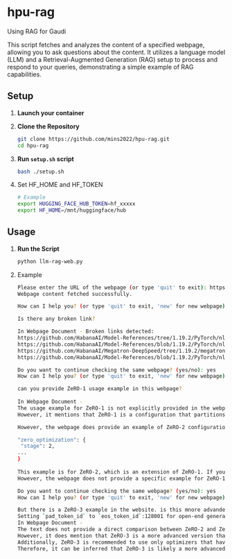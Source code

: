 # hpu-rag
Using RAG for Gaudi

This script fetches and analyzes the content of a specified webpage, allowing you to ask questions about the content. It utilizes a language model (LLM) and a Retrieval-Augmented Generation (RAG) setup to process and respond to your queries, demonstrating a simple example of RAG capabilities.

## Setup

1. **Launch your container**

2. **Clone the Repository**

   ```bash
   git clone https://github.com/mins2022/hpu-rag.git
   cd hpu-rag

2. **Run `setup.sh` script** 

   ```bash
   bash ./setup.sh

3. Set HF_HOME and HF_TOKEN

   ```bash
   # Example 
   export HUGGING_FACE_HUB_TOKEN=hf_xxxxx
   export HF_HOME=/mnt/huggingface/hub

## Usage

1. **Run the Script**

   ```bash
   python llm-rag-web.py

2. Example
   ```bash
   Please enter the URL of the webpage (or type 'quit' to exit): https://docs.habana.ai/en/latest/PyTorch/DeepSpeed/DeepSpeed_User_Guide/DeepSpeed_User_Guide.html#installing-deepspeed-library
   Webpage content fetched successfully.

   How can I help you? (or type 'quit' to exit, 'new' for new webpage)

   Is there any broken link?
   
   In Webpage Document - Broken links detected:
   https://github.com/HabanaAI/Model-References/tree/1.19.2/PyTorch/nlp/DeepSpeedExamples/deepspeed-bert
   https://github.com/HabanaAI/Model-References/blob/1.19.2/PyTorch/nlp/DeepSpeedExamples/deepspeed-bert/modeling.py
   https://github.com/HabanaAI/Megatron-DeepSpeed/tree/1.19.2/megatron/model/gpt_model.py
   https://github.com/HabanaAI/Model-References/blob/1.19.2/PyTorch/nlp/DeepSpeedExamples/deepspeed-bert/run_pretraining.py
   
   Do you want to continue checking the same webpage? (yes/no): yes
   How can I help you? (or type 'quit' to exit, 'new' for new webpage)

   can you provide ZeRO-1 usage example in this webpage?
  
   In Webpage Document -  
   The usage example for ZeRO-1 is not explicitly provided in the webpage.
   However, it mentions that ZeRO-1 is a configuration that partitions the optimizer states across the ranks so that each process updates its own partition. For further details, refer to Using ZeRO section.
   
   However, the webpage does provide an example of ZeRO-2 configuration, which is a more advanced version of ZeRO-1. Here is the example:
   
   "zero_optimization": {
    "stage": 2,
   ...
   }
 
   This example is for ZeRO-2, which is an extension of ZeRO-1. If you want to use ZeRO-1, you would need to set the "stage" parameter to 1 instead of 2.
   However, the webpage does not provide a specific example for ZeRO-1.

   Do you want to continue checking the same webpage? (yes/no): yes
   How can I help you? (or type 'quit' to exit, 'new' for new webpage) 

   But there is a ZeRO-3 example in the website. is this mnore advanded version than ZeRO-2?
   Setting `pad_token_id` to `eos_token_id`:128001 for open-end generation.
   In Webpage Document -  
   The text does not provide a direct comparison between ZeRO-2 and ZeRO-3.
   However, it does mention that ZeRO-3 is a more advanced version that automatically collects and partitions the model state during the forward and backward passes, which is not mentioned for ZeRO-2.
   Additionally, ZeRO-3 is recommended to use only optimizers that have been tested with DeepSpeed ZeRO, which may imply that ZeRO-3 is a more complex and advanced configuration.
   Therefore, it can be inferred that ZeRO-3 is likely a more advanced version than ZeRO-2.
